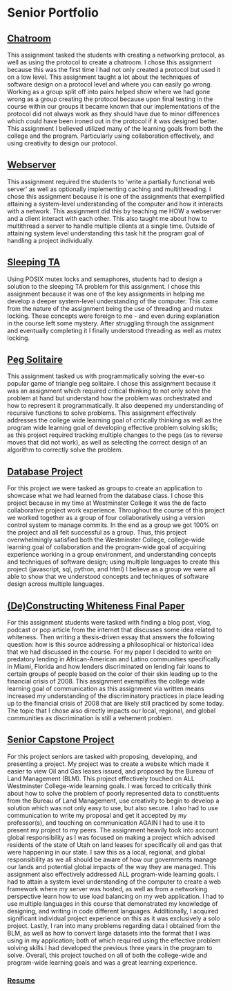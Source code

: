 # Senior Portfolio

## [Chatroom](https://github.com/C-Moore21/SeniorPortfolio/tree/master/Chatroom)

  This assignment tasked the students with creating a networking protocol, as well as using the protocol to create a chatroom. I chose this assignment because this was the first time I had not only created a protocol but used it on a low level. This assignment taught a lot about the techniques of software design on a protocol level and where you can easily go wrong. Working as a group split off into pairs helped show where we had gone wrong as a group creating the protocol because upon final testing in the course within our groups it became known that our implementations of the protocol did not always work as they should have due to minor differences which could have been ironed out in the protocol if it was designed better. This assignment I believed utilized many of the learning goals from both the college and the program. Particularly using collaboration effectively, and using creativity to design our protocol.

## [Webserver](https://github.com/C-Moore21/SeniorPortfolio/tree/master/webserver)

  This assignment required the students to 'write a partially functional web server' as well as optionally implementing caching and multithreading. I chose this assignment because it is one of the assignments that exemplified attaining a system-level understanding of the computer and how it interacts with a network. This assignment did this by teaching me HOW a webserver and a client interact with each other. This also taught me about how to multithread a server to handle multiple clients at a single time. Outside of attaining system level understanding this task hit the program goal of handling a project individually.

## [Sleeping TA](https://github.com/C-Moore21/SeniorPortfolio/tree/master/sleepingta/src)

  Using POSIX mutex locks and semaphores, students had to design a solution to the sleeping TA problem for this assignment. I chose this assignment because it was one of the key assignments in helping me develop a deeper system-level understanding of the computer. This came from the nature of the assignment being the use of threading and mutex locking. These concepts were foreign to me - and even during explanation in the course left some mystery. After struggling through the assignment and eventually completing it I finally understood threading as well as mutex locking.

## [Peg Solitaire](https://github.com/C-Moore21/SeniorPortfolio/tree/master/peg_solitare)

  This assignment tasked us with programmatically solving the ever-so popular game of triangle peg solitaire. I chose this assignment because it was an assignment which required critical thinking to not only solve the problem at hand but understand how the problem was orchestrated and how to represent it programmatically. It also deepened my understanding of recursive functions to solve problems. This assignment effectively addresses the college wide learning goal of critically thinking as well as the program wide learning goal of developing effective problem solving skills; as this project required tracking multiple changes to the pegs (as to reverse moves that did not work), as well as selecting the correct design of an algorithm to correctly solve the problem.

## [Database Project](https://github.com/C-Moore21/SeniorPortfolio/tree/master/db_project/HopToIt-master)

  For this project we were tasked as groups to create an application to showcase what we had learned from the database class. I chose this project because in my time at Westminster College it was the de facto collaborative project work experience. Throughout the course of this project we worked together as a group of four collaboratively using a version control system to manage commits. In the end as a group we got 100% on the project and all felt successful as a group. Thus, this project overwhelmingly satisfied both the Westminster College, college-wide learning goal of collaboration and the program-wide goal of acquiring experience working in a group environment, and understanding concepts and techniques of software design; using multiple languages to create this project (javascript, sql, python, and html) I believe as a group we were all able to show that we understood concepts and techniques of software design across multiple languages.

## [(De)Constructing Whiteness Final Paper]()

  For this assignment students were tasked with finding a blog post, vlog, podcast or pop article from the internet that discusses some idea related to whiteness. Then writing a thesis-driven essay that answers the following question: how is this source addressing a philosophical or historical idea that we had discussed in the course. For my paper I decided to write on predatory lending in African-American and Latino communities specifically in Miami, Florida and how lenders discriminated on lending fair loans to certain groups of people based on the color of their skin leading up to the financial crisis of 2008. This assignment exemplifies the college wide learning goal of communication as this assignment via written means increased my understanding of the discriminatory practices in place leading up to the financial crisis of 2008 that are likely still practiced by some today. The topic that I chose also directly impacts our local, regional, and global communities as discrimination is still a vehement problem.

## [Senior Capstone Project]()

  For this project seniors are tasked with proposing, developing, and presenting a project. My project was to create a website which made it easier to view Oil and Gas leases issued, and proposed by the Bureau of Land Management (BLM). 
  This project effectively touched on ALL Westminster College-wide learning goals. I was forced to critically think about how to solve the problem of poorly represented data to constituents from the Bureau of Land Management, use creativity to begin to develop a solution which was not only easy to use, but also secure. I also had to use communication to write my proposal and get it accepted by my professor(s), and touching on communication AGAIN I had to use it to present my project to my peers. The assignment heavily took into account global responsibility as I was focused on making a project which advised residents of the state of Utah on land leases for specifically oil and gas that were happening in our state. I saw this as a local, regional, and global responsibility as we all should be aware of how our governments manage our lands and potential global impacts of the way they are managed. 
  This assignment also effectively addressed ALL program-wide  learning goals. I had to attain a system level understanding of the computer to create a web framework where my server was hosted, as well as from a networking perspective learn how to use load balancing on my web application. I had to use multiple languages in this course that demonstrated my knowledge of designing, and writing in code different languages. Additionally, I acquired significant individual project experience on this as it was exclusively a solo project. Lastly, I ran into many problems regarding data I obtained from the BLM, as well as how to convert large datasets into the format that I was using in my application; both of which required using the effective problem solving skills I had developed the previous three years in the program to solve. Overall, this project touched on all of both the college-wide and program-wide learning goals and was a great learning experience.  

### [Resume]()


